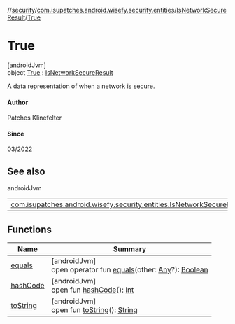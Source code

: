 //[security](../../../../index.md)/[com.isupatches.android.wisefy.security.entities](../../index.md)/[IsNetworkSecureResult](../index.md)/[True](index.md)

# True

[androidJvm]\
object [True](index.md) : [IsNetworkSecureResult](../index.md)

A data representation of when a network is secure.

#### Author

Patches Klinefelter

#### Since

03/2022

## See also

androidJvm

| | |
|---|---|
| [com.isupatches.android.wisefy.security.entities.IsNetworkSecureResult](../index.md) |  |

## Functions

| Name | Summary |
|---|---|
| [equals](../../-security-capability/-companion/index.md#585090901%2FFunctions%2F1459372730) | [androidJvm]<br>open operator fun [equals](../../-security-capability/-companion/index.md#585090901%2FFunctions%2F1459372730)(other: [Any](https://kotlinlang.org/api/latest/jvm/stdlib/kotlin/-any/index.html)?): [Boolean](https://kotlinlang.org/api/latest/jvm/stdlib/kotlin/-boolean/index.html) |
| [hashCode](../../-security-capability/-companion/index.md#1794629105%2FFunctions%2F1459372730) | [androidJvm]<br>open fun [hashCode](../../-security-capability/-companion/index.md#1794629105%2FFunctions%2F1459372730)(): [Int](https://kotlinlang.org/api/latest/jvm/stdlib/kotlin/-int/index.html) |
| [toString](../../-security-capability/-companion/index.md#1616463040%2FFunctions%2F1459372730) | [androidJvm]<br>open fun [toString](../../-security-capability/-companion/index.md#1616463040%2FFunctions%2F1459372730)(): [String](https://kotlinlang.org/api/latest/jvm/stdlib/kotlin/-string/index.html) |
